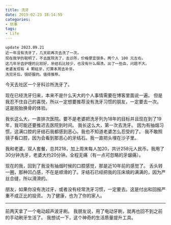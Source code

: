 ```yaml
---
title: 洗牙
date: 2019-02-23 18:14:59
categories:
- 琐事
tags:
- Life
---
```


```
update 2023.09.21
近一年没有洗牙了，几天前再次去洗了一次。
现在我学的聪明了，不去医院洗了，去诊所，价格便宜很多。两个人 100 元左右。
这几年牙齿护理的比较好，牙结石比较少，也没有什么烟渍。出了一些血，问题不大。
老婆发现有 4 颗蛀牙，打算本周去补牙。
洗完牙后，很舒服的。值得推荐。
```

今天去社区一个牙科诊所洗牙了。

现在已经洗牙归来，本来不是什么天大的个人事情需要在博客里面说一遍。
但是我忍不住自己的喜悦，所以一定想要推荐没有洗牙习惯的朋友，一定要去一次。
这是脱胎换骨的体验。

<!-- more -->

我长这么大，一直排次医院。要不是老婆把洗牙列为18年的目标并且现在到了19年，我可能还要推迟去医院到时间。
我长这么大，第一次去洗牙。
因为有抽烟习惯，这满口腔的牙结石我都感到恶心。我也不知道老婆怎么忍受的了。
我不敢照镜子看口腔，因为会看到那恶心的牙结石。我一直把头埋在沙子里。

我和老婆。双人套餐，总共218，加上周末每人加20，共计258元人民币。我用了30分钟洗牙，老婆大约20分钟。全程无痛（有一点可忽略的牙龈痛）。

现在的我，回到了我没有抽烟时候的口腔感觉，那是近10年前的感觉了。
舌头转一圈，那种凹凸感，不在是顺滑的了。牙结石已经把我的压床填的满满的，因为严丝合缝，所以滑滑的。

朋友，如果你没有洗过牙，或者没有经常洗牙习惯，一定要去。这是付出和回报严重不成正比的投资。
为了健康，也为了你的家人。

___
前两天拿了一个电动超声波牙刷。
我朋友说，用了电动牙刷，就再也回不到之前的手动刷牙生活了。
我想试一下，这个神奇的生活质量提升工具。
